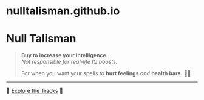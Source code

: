 # nulltalisman.github.io

# Null Talisman

> **Buy to increase your Intelligence.**  
> *Not responsible for real-life IQ boosts.*  
>  
> For when you want your spells to **hurt feelings** *and* **health bars.** 🧠✨

---

🔗 [Explore the Tracks](/tracks/) 🎵
